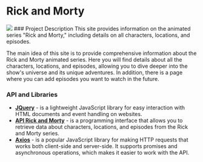 # Rick and Morty
<img src="./img/readmi.png">
### Project Description
This site provides information on the animated series "Rick and Morty," including details on all characters, locations, and episodes.

The main idea of this site is to provide comprehensive information about the Rick and Morty animated series. Here you will find details about all the characters, locations, and episodes, allowing you to dive deeper into the show's universe and its unique adventures. In addition, there is a page where you can add episodes you want to watch in the future.

### API and Libraries
+ __[JQuery](https://jquery.com/)__ - is a lightweight JavaScript library for easy interaction with HTML documents and event handling on websites.
+ __[API Rick and Morty](https://rickandmortyapi.com/)__ - is a programming interface that allows you to retrieve data about characters, locations, and episodes from the Rick and Morty series.
+ __[Axios](https://axios-http.com/docs/intro)__ - is a popular JavaScript library for making HTTP requests that works both client-side and server-side. It supports promises and asynchronous operations, which makes it easier to work with the API.
